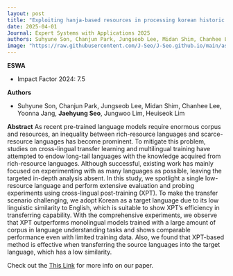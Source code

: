 ```yaml
---
layout: post
title: "Exploiting hanja-based resources in processing korean historic documents written by common literati"
date: 2025-04-01
Journal: Expert Systems with Applications 2025
authors: Suhyune Son, Chanjun Park, Jungseob Lee, Midan Shim, Chanhee Lee, Yoonna Jang, Jaehyung Seo, Jungwoo Lim, Heuiseok Lim
image: "https://raw.githubusercontent.com/J-Seo/J-Seo.github.io/main/assets/img/access2024.png"
---
```

**ESWA** 
- Impact Factor 2024: 7.5

**Authors**
- Suhyune Son, Chanjun Park, Jungseob Lee, Midan Shim, Chanhee Lee, Yoonna Jang, **Jaehyung Seo**, Jungwoo Lim, Heuiseok Lim

**Abstract**
As recent pre-trained language models require enormous corpus and resources, an inequality between rich-resource languages and scarce-resource languages has become prominent. To mitigate this problem, studies on cross-lingual transfer learning and multilingual training have attempted to endow long-tail languages with the knowledge acquired from rich-resource languages. Although successful, existing work has mainly focused on experimenting with as many languages as possible, leaving the targeted in-depth analysis absent. In this study, we spotlight a single low-resource language and perform extensive evaluation and probing experiments using cross-lingual post-training (XPT). To make the transfer scenario challenging, we adopt Korean as a target language due to its low linguistic similarity to English, which is suitable to show XPT’s efficiency in transferring capability. With the comprehensive experiments, we observe that XPT outperforms monolingual models trained with a large amount of corpus in language understanding tasks and shows comparable performance even with limited training data. Also, we found that XPT-based method is effective when transferring the source languages into the target language, which has a low similarity.

Check out the [This Link][DOI] for more info on our paper. 

[DOI]: https://doi.org/10.1016/j.eswa.2024.125841
